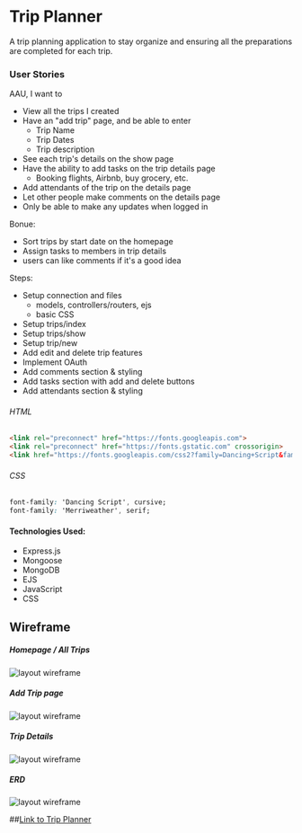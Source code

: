 # Trip Planner

A trip planning application to stay organize and ensuring all the preparations are completed for each trip.

### User Stories
AAU, I want to
- View all the trips I created
- Have an "add trip" page, and be able to enter
    - Trip Name
    - Trip Dates
    - Trip description
- See each trip's details on the show page
- Have the ability to add tasks on the trip details page
    - Booking flights, Airbnb, buy grocery, etc.
- Add attendants of the trip on the details page
- Let other people make comments on the details page
- Only be able to make any updates when logged in

Bonue:
- Sort trips by start date on the homepage
- Assign tasks to members in trip details
- users can like comments if it's a good idea

Steps:
- Setup connection and files
    - models, controllers/routers, ejs
    - basic CSS
- Setup trips/index
- Setup trips/show
- Setup trip/new
- Add edit and delete trip features
- Implement OAuth
- Add comments section & styling
- Add tasks section with add and delete buttons
- Add attendants section & styling

###### HTML
```html
<link rel="preconnect" href="https://fonts.googleapis.com">
<link rel="preconnect" href="https://fonts.gstatic.com" crossorigin>
<link href="https://fonts.googleapis.com/css2?family=Dancing+Script&family=Merriweather:wght@300&display=swap" rel="stylesheet">
```
###### CSS
```css
font-family: 'Dancing Script', cursive;
font-family: 'Merriweather', serif;
```

#### Technologies Used:
- Express.js
- Mongoose
- MongoDB
- EJS
- JavaScript
- CSS

## Wireframe
##### Homepage / All Trips
![layout wireframe](https://i.imgur.com/yJYKRMQ.png)
##### Add Trip page
![layout wireframe](https://i.imgur.com/yEA5tki.png)
##### Trip Details
![layout wireframe](https://i.imgur.com/yANO9s9.png)
##### ERD
![layout wireframe](https://i.imgur.com/qtzNyJm.png)

##[Link to Trip Planner](https://tripplanner.fly.dev/)